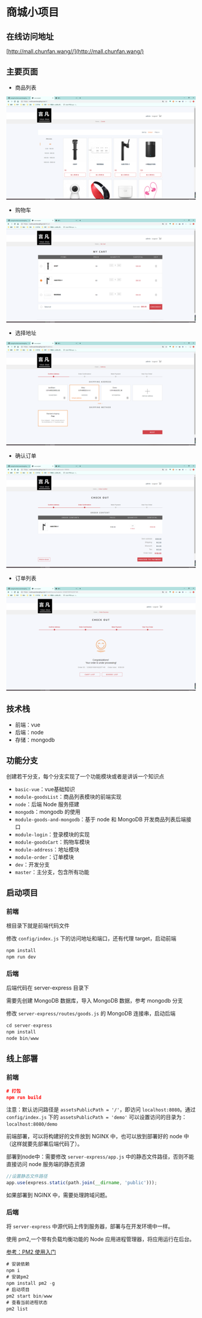 # 商城小项目

## 在线访问地址

[http://mall.chunfan.wang//](http://mall.chunfan.wang/)

## 主要页面

- 商品列表

![商品列表](/static/goodsList.png)

- 购物车

![购物车](/static/car.png)

- 选择地址

![地址选择](/static/address.png)

- 确认订单

![确认订单](/static/orderConfirmation.png)

- 订单列表

![订单列表](/static/viewOrder.png)

## 技术栈

- 前端：vue
- 后端：node
- 存储：mongodb

## 功能分支

创建若干分支，每个分支实现了一个功能模块或者是讲诉一个知识点

- `basic-vue`：vue基础知识
- `module-goodsList`：商品列表模块的前端实现
- `node`：后端 Node 服务搭建
- `mongodb`：mongodb 的使用
- `module-goods-and-mongodb`：基于 node 和 MongoDB 开发商品列表后端接口
- `module-login`：登录模块的实现
- `module-goodsCart`：购物车模块
- `module-address`：地址模块
- `module-order`：订单模块
- `dev`：开发分支
- `master`：主分支，包含所有功能

## 启动项目

### 前端

根目录下就是前端代码文件

修改 `config/index.js` 下的访问地址和端口，还有代理 target，启动前端

```js
npm install
npm run dev
```

### 后端

后端代码在 server-express 目录下

需要先创建 MongoDB 数据库，导入 MongoDB 数据，参考 mongodb 分支

修改 `server-express/routes/goods.js` 的 MongoDB 连接串，启动后端

```js
cd server-express
npm install
node bin/www
```

## 线上部署

### 前端

```json
# 打包
npm run build
```

注意：默认访问路径是 `assetsPublicPath = '/'`，即访问 `localhost:8080`。通过
`config/index.js` 下的 `assetsPublicPath = 'demo'` 可以设置访问的目录为：`localhost:8080/demo`

前端部署，可以将构建好的文件放到 NGINX 中，也可以放到部署好的 node 中（这样就要先部署后端代码了）。

部署到node中：需要修改 `server-express/app.js` 中的静态文件路径，否则不能直接访问 node 服务端的静态资源

```js
//设置静态文件路径
app.use(express.static(path.join(__dirname, 'public')));
```

如果部署到 NGINX 中，需要处理跨域问题。

### 后端

将 `server-express` 中源代码上传到服务器，部署与在开发环境中一样。

使用 pm2,一个带有负载均衡功能的 Node 应用进程管理器，将应用运行在后台。

[参考：PM2 使用入门](https://blog.csdn.net/mjzhang1993/article/details/79793071)

```js
# 安装依赖
npm i
# 安装pm2
npm install pm2 -g
# 启动项目
pm2 start bin/www
# 查看当前进程状态
pm2 list
```
